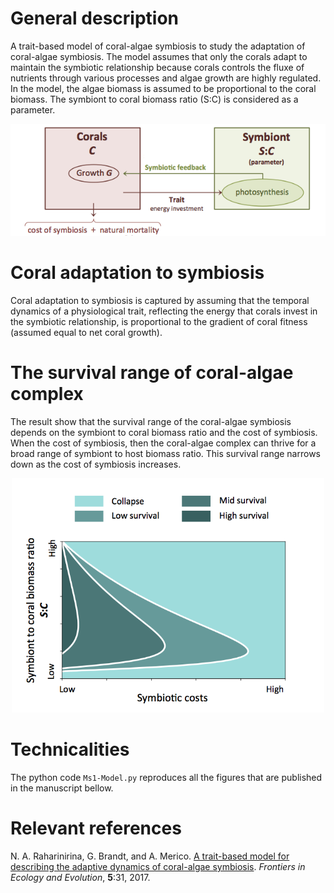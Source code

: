 # General description

A trait-based model of coral-algae symbiosis to study the adaptation of coral-algae symbiosis. The model assumes that only the corals adapt to maintain the symbiotic relationship because corals controls the fluxe of nutrients through various processes and algae growth are highly regulated. In the model, the algae biomass is assumed to be proportional to the coral biomass. The symbiont to coral biomass ratio (S:C) is considered as a parameter.

<p align="center">
  <img src="Model1.png" width="600">
</p>

# Coral adaptation to symbiosis

Coral adaptation to symbiosis is captured by assuming that the temporal dynamics of a physiological trait, reflecting the energy that corals invest in the symbiotic relationship, is proportional to the gradient of coral fitness (assumed equal to net coral growth). 

# The survival range of coral-algae complex

The result show that the survival range of the coral-algae symbiosis depends on the symbiont to coral biomass ratio and the cost of symbiosis. When the cost of symbiosis, then the coral-algae complex can thrive for a broad range of symbiont to host biomass ratio. This survival range narrows down as the cost of symbiosis increases. 

<p align="center">
  <img src="Survival.png" width="500">
</p>

# Technicalities

The python code `Ms1-Model.py` reproduces all the figures that are published in the manuscript bellow. 

# Relevant references

N. A. Raharinirina, G. Brandt, and A. Merico. [A trait-based model for describing the adaptive dynamics of coral-algae symbiosis](https://www.frontiersin.org/articles/10.3389/fevo.2017.00031/full). *Frontiers in Ecology and Evolution*, **5**:31, 2017.
